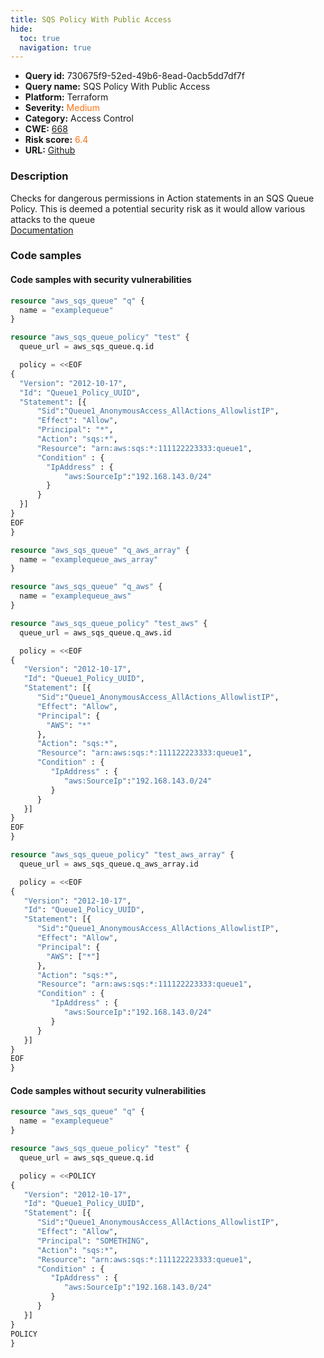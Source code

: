 ```yaml
---
title: SQS Policy With Public Access
hide:
  toc: true
  navigation: true
---
```


<style>
  .highlight .hll {
    background-color: #ff171742;
  }
  .md-content {
    max-width: 1100px;
    margin: 0 auto;
  }
</style>

-   **Query id:** 730675f9-52ed-49b6-8ead-0acb5dd7df7f
-   **Query name:** SQS Policy With Public Access
-   **Platform:** Terraform
-   **Severity:** <span style="color:#ff7213">Medium</span>
-   **Category:** Access Control
-   **CWE:** <a href="https://cwe.mitre.org/data/definitions/668.html" onclick="newWindowOpenerSafe(event, 'https://cwe.mitre.org/data/definitions/668.html')">668</a>
-   **Risk score:** <span style="color:#ff7213">6.4</span>
-   **URL:** [Github](https://github.com/Checkmarx/kics/tree/master/assets/queries/terraform/aws/sqs_policy_with_public_access)

### Description
Checks for dangerous permissions in Action statements in an SQS Queue Policy. This is deemed a potential security risk as it would allow various attacks to the queue<br>
[Documentation](https://registry.terraform.io/providers/hashicorp/aws/latest/docs/resources/sqs_queue_policy)

### Code samples
#### Code samples with security vulnerabilities
```tf title="Positive test num. 1 - tf file" hl_lines="8 64 39"
resource "aws_sqs_queue" "q" {
  name = "examplequeue"
}

resource "aws_sqs_queue_policy" "test" {
  queue_url = aws_sqs_queue.q.id

  policy = <<EOF
{
  "Version": "2012-10-17",
  "Id": "Queue1_Policy_UUID",
  "Statement": [{
      "Sid":"Queue1_AnonymousAccess_AllActions_AllowlistIP",
      "Effect": "Allow",
      "Principal": "*",
      "Action": "sqs:*",
      "Resource": "arn:aws:sqs:*:111122223333:queue1",
      "Condition" : {
        "IpAddress" : {
            "aws:SourceIp":"192.168.143.0/24"
        }
      }
  }]
}
EOF
}

resource "aws_sqs_queue" "q_aws_array" {
  name = "examplequeue_aws_array"
}

resource "aws_sqs_queue" "q_aws" {
  name = "examplequeue_aws"
}

resource "aws_sqs_queue_policy" "test_aws" {
  queue_url = aws_sqs_queue.q_aws.id

  policy = <<EOF
{
   "Version": "2012-10-17",
   "Id": "Queue1_Policy_UUID",
   "Statement": [{
      "Sid":"Queue1_AnonymousAccess_AllActions_AllowlistIP",
      "Effect": "Allow",
      "Principal": {
        "AWS": "*"
      },
      "Action": "sqs:*",
      "Resource": "arn:aws:sqs:*:111122223333:queue1",
      "Condition" : {
         "IpAddress" : {
            "aws:SourceIp":"192.168.143.0/24"
         }
      }
   }]
}
EOF
}

resource "aws_sqs_queue_policy" "test_aws_array" {
  queue_url = aws_sqs_queue.q_aws_array.id

  policy = <<EOF
{
   "Version": "2012-10-17",
   "Id": "Queue1_Policy_UUID",
   "Statement": [{
      "Sid":"Queue1_AnonymousAccess_AllActions_AllowlistIP",
      "Effect": "Allow",
      "Principal": {
        "AWS": ["*"]
      },
      "Action": "sqs:*",
      "Resource": "arn:aws:sqs:*:111122223333:queue1",
      "Condition" : {
         "IpAddress" : {
            "aws:SourceIp":"192.168.143.0/24"
         }
      }
   }]
}
EOF
}

```


#### Code samples without security vulnerabilities
```tf title="Negative test num. 1 - tf file"
resource "aws_sqs_queue" "q" {
  name = "examplequeue"
}

resource "aws_sqs_queue_policy" "test" {
  queue_url = aws_sqs_queue.q.id

  policy = <<POLICY
{
   "Version": "2012-10-17",
   "Id": "Queue1_Policy_UUID",
   "Statement": [{
      "Sid":"Queue1_AnonymousAccess_AllActions_AllowlistIP",
      "Effect": "Allow",
      "Principal": "SOMETHING",
      "Action": "sqs:*",
      "Resource": "arn:aws:sqs:*:111122223333:queue1",
      "Condition" : {
         "IpAddress" : {
            "aws:SourceIp":"192.168.143.0/24"
         }
      }
   }]
}
POLICY
}
```

